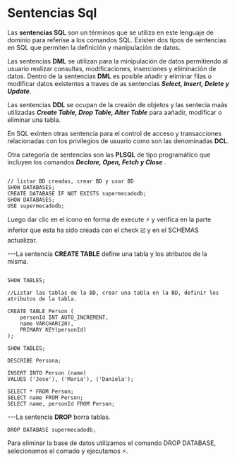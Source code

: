 # Sentencias Sql

Las **sentencias SQL** son un términos que se utiliza en este lenguaje de dominio para referise a los comandos SQL. Existen dos tipos de sentencias en SQL que permiten la definición y manipulación de datos. 

Las sentencias **DML** se utilizan para la minipulación de datos permitiendo al usuario realizar consultas, modificaciones, inserciones y eliminación de datos. Dentro de la sentencias **DML** es posible añadir y eliminar filas  o modificar datos existentes a traves de as sentencias  ***Select, Insert, Delete y Update***.

Las sentencias **DDL** se ocupan de la creaión de objetos  y las sentecia maás utilizadas ***Create Table, Drop Table, Alter Table*** para  aañadir, modificar o eliminar una tabla.

En SQL exinten otras sentencia para el control de acceso y transacciones relacionadas con los privilegios de usuario como son las denominadas **DCL**.

Otra categoría de sentencias son las **PLSQL** de tipo programático que incluyen los comandos ***Declare, Open, Fetch y Close*** .


 ```Sql:
 
 // listar BD creadas, crear BD y usar BD
 SHOW DATABASES;
 CREATE DATABASE IF NOT EXISTS supermecadodb;
 SHOW DATABASES;
 USE supermecadodb;
 
 ```
Luego dar clic en el icono en forma de execute :zap: y verifica en la parte inferior que esta ha sido creada con el check :ballot_box_with_check: y en el SCHEMAS actualizar.
 
 ---La sentencia **CREATE TABLE** define una tabla y los atributos de la misma.
 
```Sql:

SHOW TABLES;

//Listar las tablas de la BD, crear una tabla en la BD, definir los atributos de la tabla.

CREATE TABLE Person (
    personId INT AUTO_INCREMENT,
    name VARCHAR(20),
    PRIMARY KEY(personId)
);

SHOW TABLES;

DESCRIBE Persona;

INSERT INTO Person (name)
VALUES ('Jose'), ('Maria'), ('Daniela');

SELECT * FROM Person;
SELECT name FROM Person;
SELECT name, personId FROM Person;

```
---La sentencia **DROP** borra tablas.
 
 ```Sql:
DROP DATABASE supermecadodb;

```
Para eliminar  la base de datos utilizamos el comando DROP DATABASE, selecionamos el comado y ejecutamos :zap:. 
 
 
 
 

